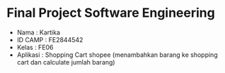 # Final Project Software Engineering

- Nama      : Kartika
- ID CAMP   : FE2844542
- Kelas     : FE06
- Aplikasi  : Shopping Cart shopee (menambahkan barang ke shopping cart dan calculate jumlah barang)